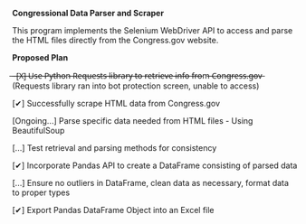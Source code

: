 **Congressional Data Parser and Scraper**

This program implements the Selenium WebDriver API to access and parse the HTML files directly from the Congress.gov website.

**Proposed Plan**

 ̶ ̶ ̶[̶X̶]̶ ̶U̶s̶e̶ ̶P̶y̶t̶h̶o̶n̶ ̶R̶e̶q̶u̶e̶s̶t̶s̶ ̶l̶i̶b̶r̶a̶r̶y̶ ̶t̶o̶ ̶r̶e̶t̶r̶i̶e̶v̶e̶ ̶i̶n̶f̶o̶ ̶f̶r̶o̶m̶ ̶C̶o̶n̶g̶r̶e̶s̶s̶.̶g̶o̶v̶ (Requests library ran into bot protection screen, unable to access)
 
  [✔] Successfully scrape HTML data from Congress.gov
  
  [Ongoing...] Parse specific data needed from HTML files - Using BeautifulSoup
  
  [...] Test retrieval and parsing methods for consistency
  
  [✔] Incorporate Pandas API to create a DataFrame consisting of parsed data
  
  [...] Ensure no outliers in DataFrame, clean data as necessary, format data to proper types
  
  [✔] Export Pandas DataFrame Object into an Excel file

